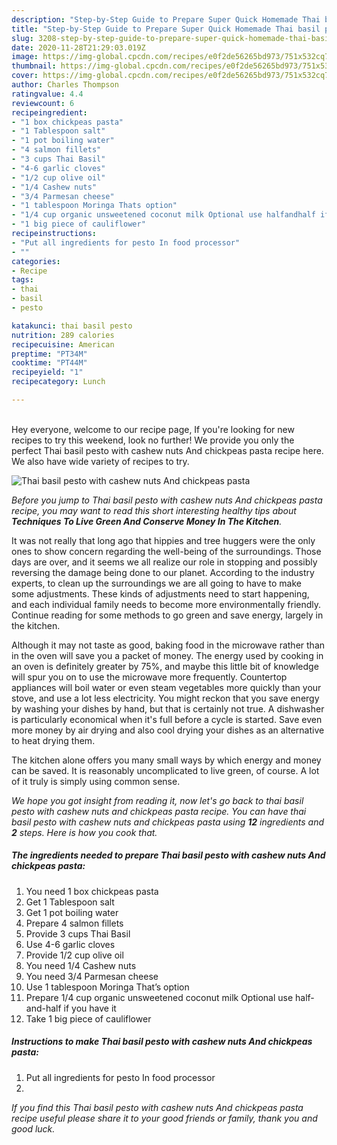 ```yaml
---
description: "Step-by-Step Guide to Prepare Super Quick Homemade Thai basil pesto with cashew nuts And chickpeas pasta"
title: "Step-by-Step Guide to Prepare Super Quick Homemade Thai basil pesto with cashew nuts And chickpeas pasta"
slug: 3208-step-by-step-guide-to-prepare-super-quick-homemade-thai-basil-pesto-with-cashew-nuts-and-chickpeas-pasta
date: 2020-11-28T21:29:03.019Z
image: https://img-global.cpcdn.com/recipes/e0f2de56265bd973/751x532cq70/thai-basil-pesto-with-cashew-nuts-and-chickpeas-pasta-recipe-main-photo.jpg
thumbnail: https://img-global.cpcdn.com/recipes/e0f2de56265bd973/751x532cq70/thai-basil-pesto-with-cashew-nuts-and-chickpeas-pasta-recipe-main-photo.jpg
cover: https://img-global.cpcdn.com/recipes/e0f2de56265bd973/751x532cq70/thai-basil-pesto-with-cashew-nuts-and-chickpeas-pasta-recipe-main-photo.jpg
author: Charles Thompson
ratingvalue: 4.4
reviewcount: 6
recipeingredient:
- "1 box chickpeas pasta"
- "1 Tablespoon salt"
- "1 pot boiling water"
- "4 salmon fillets"
- "3 cups Thai Basil"
- "4-6 garlic cloves"
- "1/2 cup olive oil"
- "1/4 Cashew nuts"
- "3/4 Parmesan cheese"
- "1 tablespoon Moringa Thats option"
- "1/4 cup organic unsweetened coconut milk Optional use halfandhalf if you have it"
- "1 big piece of cauliflower"
recipeinstructions:
- "Put all ingredients for pesto In food processor"
- ""
categories:
- Recipe
tags:
- thai
- basil
- pesto

katakunci: thai basil pesto 
nutrition: 289 calories
recipecuisine: American
preptime: "PT34M"
cooktime: "PT44M"
recipeyield: "1"
recipecategory: Lunch

---
```

<br>
Hey everyone, welcome to our recipe page, If you're looking for new recipes to try this weekend, look no further! We provide you only the perfect Thai basil pesto with cashew nuts And chickpeas pasta recipe here. We also have wide variety of recipes to try.
<br>


![Thai basil pesto with cashew nuts And chickpeas pasta](https://img-global.cpcdn.com/recipes/e0f2de56265bd973/751x532cq70/thai-basil-pesto-with-cashew-nuts-and-chickpeas-pasta-recipe-main-photo.jpg)

<i>Before you jump to Thai basil pesto with cashew nuts And chickpeas pasta recipe, you may want to read this short interesting healthy tips about 
<strong>Techniques To Live Green And Conserve Money In The Kitchen</strong>.</i>
</br>

It was not really that long ago that hippies and tree huggers were the only ones to show concern regarding the well-being of the surroundings. Those days are over, and it seems we all realize our role in stopping and possibly reversing the damage being done to our planet. According to the industry experts, to clean up the surroundings we are all going to have to make some adjustments. These kinds of adjustments need to start happening, and each individual family needs to become more environmentally friendly. Continue reading for some methods to go green and save energy, largely in the kitchen.

Although it may not taste as good, baking food in the microwave rather than in the oven will save you a packet of money. The energy used by cooking in an oven is definitely greater by 75%, and maybe this little bit of knowledge will spur you on to use the microwave more frequently. Countertop appliances will boil water or even steam vegetables more quickly than your stove, and use a lot less electricity. You might reckon that you save energy by washing your dishes by hand, but that is certainly not true. A dishwasher is particularly economical when it's full before a cycle is started. Save even more money by air drying and also cool drying your dishes as an alternative to heat drying them.

The kitchen alone offers you many small ways by which energy and money can be saved. It is reasonably uncomplicated to live green, of course. A lot of it truly is simply using common sense.


<i>We hope you got insight from reading it, now let's go back to thai basil pesto with cashew nuts and chickpeas pasta recipe. You can have thai basil pesto with cashew nuts and chickpeas pasta using <strong>12</strong> ingredients and <strong>2</strong> steps. Here is how you cook that.
</i>

##### The ingredients needed to prepare Thai basil pesto with cashew nuts And chickpeas pasta:

1. You need 1 box chickpeas pasta
1. Get 1 Tablespoon salt
1. Get 1 pot boiling water
1. Prepare 4 salmon fillets
1. Provide 3 cups Thai Basil
1. Use 4-6 garlic cloves
1. Provide 1/2 cup olive oil
1. You need 1/4 Cashew nuts
1. You need 3/4 Parmesan cheese
1. Use 1 tablespoon Moringa That’s option
1. Prepare 1/4 cup organic unsweetened coconut milk Optional use half-and-half if you have it
1. Take 1 big piece of cauliflower


##### Instructions to make Thai basil pesto with cashew nuts And chickpeas pasta:

1. Put all ingredients for pesto In food processor
1. 


<i>If you find this Thai basil pesto with cashew nuts And chickpeas pasta recipe useful please share it to your good friends or family, thank you and good luck.</i>
